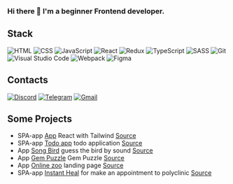 ### Hi there 👋 I'm a beginner Frontend developer. 


## Stack
![HTML](https://img.shields.io/badge/HTML-D83A56?style=flat-square-endpoint&logo=html5&labelColor=F3F3F3) ![CSS](https://img.shields.io/badge/CSS-2E4C6D?style=flat-square-endpoint&logo=css3) ![JavaScript](https://img.shields.io/badge/JavaScript-5089C6?style=flat-square-endpoint&logo=javascript&logoColor=) ![React](https://img.shields.io/badge/React-2E4C6D?style=flat-square-endpoint&logo=react&logoColor=) ![Redux](https://img.shields.io/badge/Redux-2E4C6D?style=flat-square-endpoint&logo=redux&logoColor=)  ![TypeScript](https://img.shields.io/badge/TypeScript-EEEEEE?style=flat-square-endpoint&logo=typescript&logoColor=) ![SASS](https://img.shields.io/badge/SASS-FEFEFE?style=flat-square-endpoint&logo=sass) ![Git](https://img.shields.io/badge/Git-6E85B2?style=flat-square-endpoint&logo=git&logoColor=) ![Visual Studio Code](https://img.shields.io/badge/Visual_Studio_Code-6E85B2?style=flat-square-endpoint&logo=visualstudiocode&logoColor=blue&labelColor=EADEDE) ![Webpack](https://img.shields.io/badge/Webpack-blue?style=flat-square-endpoint&logo=webpack&labelColor=F3F3F3&logoColor=blue) ![Figma](https://img.shields.io/badge/Figma-892CDC?style=flat-square-endpoint&logo=figma&logoColor=892CDC&labelColor=EADEDE)


## Contacts
[![Discord](https://img.shields.io/badge/Discord-%40haft%233767-blue?style=flat-square-endpoint&logo=discord&logoColor=blue&labelColor=EEEEEE)](https://discordapp.com/users/440611252004323332)  [![Telegram](https://img.shields.io/badge/Telegram-%40VictorMura-blue?style=flat-square-endpoint&logo=telegram&logoColor=blue&labelColor=EEEEEE)](https://t.me/VictorMura) [![Gmail](https://img.shields.io/badge/Gmail-victormura96@gmail.com-red?style=flat-square-endpoint&logo=gmail&logoColor=red&labelColor=FFFFFF)](mailto:victormura96@gmail.com)


## Some Projects
- SPA-app [App](https://itsolutions-test.netlify.app/) React with Tailwind [Source](https://github.com/santaz0r/itsolutions)
- SPA-app [Todo app](https://todosclient.netlify.app/) todo application [Source](https://github.com/santaz0r/todo/tree/develop)
- App [Song Bird](https://santaz0r.github.io/rss-projects/song-bird/) guess the bird by sound  [Source](https://github.com/santaz0r/rss-projects/tree/song-bird/song-bird)
- App [Gem Puzzle](https://santaz0r.github.io/rss-projects/codejam/) Gem Puzzle  [Source](https://github.com/santaz0r/rss-projects/tree/codejam/codejam)
- App [Online zoo](https://santaz0r.github.io/rss-projects/online-zoo/pages/main/) landing page  [Source](https://github.com/santaz0r/rss-projects/tree/online-zoo/online-zoo)
- SPA-app [Instant Heal](https://rss-instant-heal.netlify.app/) for make an appointment to polyclinic [Source](https://github.com/santaz0r/RS-clone)


<!--
**santaz0r/santaz0r** is a ✨ _special_ ✨ repository because its `README.md` (this file) appears on your GitHub profile.

Here are some ideas to get you started:

- 🔭 I’m currently working on ...
- 🌱 I’m currently learning ...
- 👯 I’m looking to collaborate on ...
- 🤔 I’m looking for help with ...
- 💬 Ask me about ...
- 📫 How to reach me: ...
- 😄 Pronouns: ...
- ⚡ Fun fact: ...
-->
